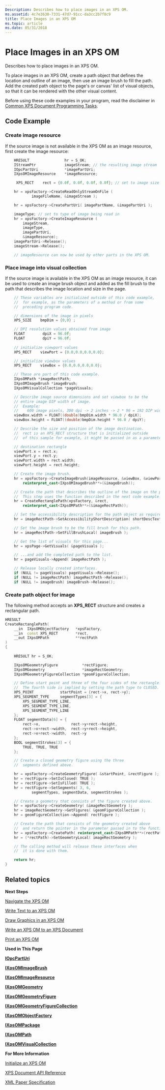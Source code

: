 ```yaml
---
Description: Describes how to place images in an XPS OM.
ms.assetid: 4c7e3630-7331-47d7-91cc-da3cc2b7f8c9
title: Place Images in an XPS OM
ms.topic: article
ms.date: 05/31/2018
---
```


# Place Images in an XPS OM

Describes how to place images in an XPS OM.

To place images in an XPS OM, create a path object that defines the location and outline of an image, then use an image brush to fill the path. Add the created path object to the page's or canvas' list of visual objects, so that it can be rendered with the other visual content.

Before using these code examples in your program, read the disclaimer in [Common XPS Document Programming Tasks](common-xps-document-tasks.md).

## Code Example

### Create image resource

If the source image is not available in the XPS OM as an image resource, first create the image resource:


```C++
    HRESULT                hr = S_OK;
    IStreamPtr             imageStream; // the resulting image stream
    IOpcPartUri            *imagePartUri;
    IXpsOMImageResource    *imageResource;

     XPS_RECT    rect = {0.0f, 0.0f, 0.0f, 0.0f}; // set to image size

    hr = xpsFactory->CreateReadOnlyStreamOnFile ( 
            imageFileName, &imageStream );

    hr = xpsFactory->CreatePartUri( imagePartName, &imagePartUri );

    imageType; // set to type of image being read in
    hr = xpsFactory->CreateImageResource ( 
        imageStream,
        imageType,
        imagePartUri,
        &imageResource);
    imagePartUri->Release();
    imageStream->Release();

    // imageResource can now be used by other parts in the XPS OM.
```



### Place image into visual collection

If the source image is available in the XPS OM as an image resource, it can be used to create an image brush object and added as the fill brush to the path that describes the image location and size in the page.


```C++
    // These variables are initialized outside of this code example,
    //  for example, as the parameters of a method or from some 
    //  preceding program code.

    // dimensions of the image in pixels
    XPS_SIZE    bmpDim = {0,0} ; 

    // DPI resolution values obtained from image
    FLOAT        dpiX = 96.0f;
    FLOAT        dpiY = 96.0f;
    
    // initialize viewport values 
    XPS_RECT    viewPort = {0.0,0.0,0.0,0.0};

    // initialize viewbox values
    XPS_RECT    viewBox = {0.0,0.0,0.0,0.0}; 

    // These are part of this code example.
    IXpsOMPath *imageRectPath;
    IXpsOMImageBrush *imageBrush;
    IXpsOMVisualCollection *pageVisuals;

    // Describe image source dimensions and set viewbox to be the 
    // entire image DIP width of image. 
    //  Example: 
    //    600 image pixels, 300 dpi -> 2 inches -> 2 * 96 = 192 DIP width
    viewBox.width = FLOAT((double)bmpDim.width * 96.0 / dpiX); 
    viewBox.height = FLOAT((double)bmpDim.height * 96.0 / dpiY);

    // Describe the size and position of the image destination.
    //  rect is an XPS_RECT structure that is initialized outside
    //  of this sample for example, it might be passed in as a parameter.

    // destination rectangle
    viewPort.x = rect.x;
    viewPort.y = rect.y;
    viewPort.width = rect.width;
    viewPort.height = rect.height;

    // Create the image brush.
    hr = xpsFactory->CreateImageBrush(imageResource, &viewBox, &viewPort, 
        reinterpret_cast<IXpsOMImageBrush**>(&imageBrush));

    // Create the path that describes the outline of the image on the page.
    //  This step uses the function described in the next code example.
    hr = CreateRectanglePath(xpsFactory, &rect,
        reinterpret_cast<IXpsOMPath**>(&imageRectPath));

    // Set the accessibility description for the path object as required.
    hr = imageRectPath->SetAccessibilityShortDescription( shortDescText );

    // Set the image brush to be the fill brush for this path.
    hr = imageRectPath->SetFillBrushLocal( imageBrush );

    // Get the list of visuals for this page...
    hr = xpsPage->GetVisuals( &pageVisuals );

    // ...and add the completed path to the list.
    hr = pageVisuals->Append( imageRectPath );

    // Release locally created interfaces.
    if (NULL != pageVisuals) pageVisuals->Release();
    if (NULL != imageRectPath) imageRectPath->Release();
    if (NULL != imageBrush) imageBrush->Release();

```



### Create path object for image

The following method accepts an **XPS\_RECT** structure and creates a rectangular path.


```C++
HRESULT 
CreateRectanglePath(
    __in  IXpsOMObjectFactory   *xpsFactory,
    __in  const XPS_RECT        *rect,
    __out IXpsOMPath            **rectPath
)
{
   
    HRESULT hr = S_OK;

    IXpsOMGeometryFigure           *rectFigure;
    IXpsOMGeometry                 *imageRectGeometry;
    IXpsOMGeometryFigureCollection *geomFigureCollection;

    // Define start point and three of the four sides of the rectangle.
    //  The fourth side is implied by setting the path type to CLOSED.
    XPS_POINT            startPoint = {rect->x, rect->y};
    XPS_SEGMENT_TYPE     segmentTypes[3] = {
        XPS_SEGMENT_TYPE_LINE, 
        XPS_SEGMENT_TYPE_LINE, 
        XPS_SEGMENT_TYPE_LINE
    };
    FLOAT segmentData[6] = {
        rect->x,              rect->y+rect->height, 
        rect->x+rect->width,  rect->y+rect->height, 
        rect->x+rect->width,  rect->y 
    };
    BOOL segmentStrokes[3] = {
        TRUE, TRUE, TRUE
    };

    // Create a closed geometry figure using the three 
    //  segments defined above.

    hr = xpsFactory->CreateGeometryFigure( &startPoint, &rectFigure );
    hr = rectFigure->SetIsClosed( TRUE );
    hr = rectFigure->SetIsFilled( TRUE );
    hr = rectFigure->SetSegments( 3, 6, 
            segmentTypes, segmentData, segmentStrokes );

    // Create a geometry that consists of the figure created above.
    hr = xpsFactory->CreateGeometry( &imageRectGeometry );
    hr = imageRectGeometry->GetFigures( &geomFigureCollection );
    hr = geomFigureCollection->Append( rectFigure );

    // Create the path that consists of the geometry created above
    //  and return the pointer in the parameter passed in to the function.
    hr = xpsFactory->CreatePath( reinterpret_cast<IXpsOMPath**>(rectPath) );
    hr = (*rectPath)->SetGeometryLocal( imageRectGeometry );

    // The calling method will release these interfaces when 
    //  it is done with them.

    return hr;
}
```



## Related topics

<dl> <dt>

**Next Steps**
</dt> <dt>

[Navigate the XPS OM](navigate-the-xps-om.md)
</dt> <dt>

[Write Text to an XPS OM](write-text-to-an-xps-om.md)
</dt> <dt>

[Draw Graphics in an XPS OM](draw-graphics-in-an-xps-om.md)
</dt> <dt>

[Write an XPS OM to an XPS Document](write-an-xps-om-to-an-xps-document.md)
</dt> <dt>

[Print an XPS OM](print-an-xps-om.md)
</dt> <dt>

**Used in This Page**
</dt> <dt>

[**IOpcPartUri**](https://docs.microsoft.com/previous-versions/windows/desktop/api/msopc/nn-msopc-iopcparturi)
</dt> <dt>

[**IXpsOMImageBrush**](/windows/desktop/api/xpsobjectmodel/nn-xpsobjectmodel-ixpsomimagebrush)
</dt> <dt>

[**IXpsOMImageResource**](/windows/desktop/api/xpsobjectmodel/nn-xpsobjectmodel-ixpsomimageresource)
</dt> <dt>

[**IXpsOMGeometry**](/windows/desktop/api/xpsobjectmodel/nn-xpsobjectmodel-ixpsomgeometry)
</dt> <dt>

[**IXpsOMGeometryFigure**](/windows/desktop/api/xpsobjectmodel/nn-xpsobjectmodel-ixpsomgeometryfigure)
</dt> <dt>

[**IXpsOMGeometryFigureCollection**](/windows/desktop/api/xpsobjectmodel/nn-xpsobjectmodel-ixpsomgeometryfigurecollection)
</dt> <dt>

[**IXpsOMObjectFactory**](/windows/desktop/api/xpsobjectmodel/nn-xpsobjectmodel-ixpsomobjectfactory)
</dt> <dt>

[**IXpsOMPackage**](/windows/desktop/api/xpsobjectmodel/nn-xpsobjectmodel-ixpsompackage)
</dt> <dt>

[**IXpsOMPath**](/windows/desktop/api/xpsobjectmodel/nn-xpsobjectmodel-ixpsompath)
</dt> <dt>

[**IXpsOMVisualCollection**](/windows/desktop/api/xpsobjectmodel/nn-xpsobjectmodel-ixpsomvisualcollection)
</dt> <dt>

**For More Information**
</dt> <dt>

[Initialize an XPS OM](xps-object-model-initialization.md)
</dt> <dt>

[XPS Document API Reference](xps-programming-reference.md)
</dt> <dt>

[XML Paper Specification](https://go.microsoft.com/?linkid=8435939)
</dt> </dl>

 

 



